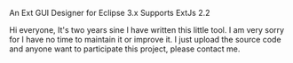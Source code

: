 An Ext GUI Designer for Eclipse 3.x
Supports ExtJs 2.2


Hi everyone, It's two years sine I have written this little tool.
I am very sorry for I have no time to maintain it or improve it.
I just upload the source code and anyone want to participate this project, please contact me.
